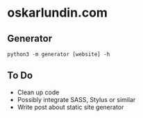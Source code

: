 # oskarlundin.com

## Generator

`python3 -m generator [website] -h`

## To Do

- Clean up code
- Possibly integrate SASS, Stylus or similar
- Write post about static site generator
